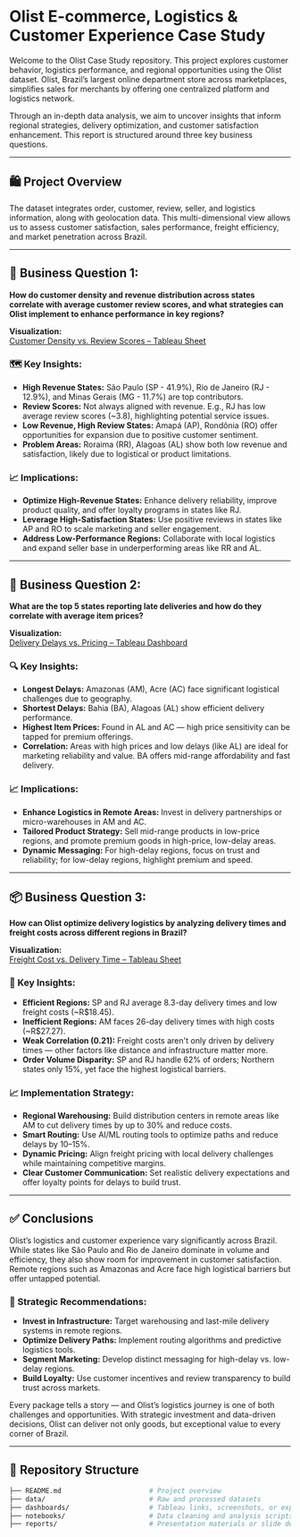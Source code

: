 # Olist E-commerce, Logistics & Customer Experience Case Study

Welcome to the Olist Case Study repository. This project explores customer behavior, logistics performance, and regional opportunities using the Olist dataset. Olist, Brazil’s largest online department store across marketplaces, simplifies sales for merchants by offering one centralized platform and logistics network.

Through an in-depth data analysis, we aim to uncover insights that inform regional strategies, delivery optimization, and customer satisfaction enhancement. This report is structured around three key business questions.

---

## 🛍️ Project Overview

The dataset integrates order, customer, review, seller, and logistics information, along with geolocation data. This multi-dimensional view allows us to assess customer satisfaction, sales performance, freight efficiency, and market penetration across Brazil.

---

## 📌 Business Question 1:  
**How do customer density and revenue distribution across states correlate with average customer review scores, and what strategies can Olist implement to enhance performance in key regions?**

**Visualization:**  
[Customer Density vs. Review Scores – Tableau Sheet](https://public.tableau.com/views/Week10_Olistcase/Sheet62)

### 🗺️ Key Insights:
- **High Revenue States:** São Paulo (SP - 41.9%), Rio de Janeiro (RJ - 12.9%), and Minas Gerais (MG - 11.7%) are top contributors.
- **Review Scores:** Not always aligned with revenue. E.g., RJ has low average review scores (~3.8), highlighting potential service issues.
- **Low Revenue, High Review States:** Amapá (AP), Rondônia (RO) offer opportunities for expansion due to positive customer sentiment.
- **Problem Areas:** Roraima (RR), Alagoas (AL) show both low revenue and satisfaction, likely due to logistical or product limitations.

### 📈 Implications:
- **Optimize High-Revenue States:** Enhance delivery reliability, improve product quality, and offer loyalty programs in states like RJ.
- **Leverage High-Satisfaction States:** Use positive reviews in states like AP and RO to scale marketing and seller engagement.
- **Address Low-Performance Regions:** Collaborate with local logistics and expand seller base in underperforming areas like RR and AL.

---

## 🚚 Business Question 2:  
**What are the top 5 states reporting late deliveries and how do they correlate with average item prices?**

**Visualization:**  
[Delivery Delays vs. Pricing – Tableau Dashboard](https://public.tableau.com/shared/8F35QJNHD)

### 🔍 Key Insights:
- **Longest Delays:** Amazonas (AM), Acre (AC) face significant logistical challenges due to geography.
- **Shortest Delays:** Bahia (BA), Alagoas (AL) show efficient delivery performance.
- **Highest Item Prices:** Found in AL and AC — high price sensitivity can be tapped for premium offerings.
- **Correlation:** Areas with high prices and low delays (like AL) are ideal for marketing reliability and value. BA offers mid-range affordability and fast delivery.

### 📈 Implications:
- **Enhance Logistics in Remote Areas:** Invest in delivery partnerships or micro-warehouses in AM and AC.
- **Tailored Product Strategy:** Sell mid-range products in low-price regions, and promote premium goods in high-price, low-delay areas.
- **Dynamic Messaging:** For high-delay regions, focus on trust and reliability; for low-delay regions, highlight premium and speed.

---

## 📦 Business Question 3:  
**How can Olist optimize delivery logistics by analyzing delivery times and freight costs across different regions in Brazil?**

**Visualization:**  
[Freight Cost vs. Delivery Time – Tableau Sheet](https://public.tableau.com/views/Olist12-deliverymapping/Sheet5)

### 🚚 Key Insights:
- **Efficient Regions:** SP and RJ average 8.3-day delivery times and low freight costs (~R$18.45).
- **Inefficient Regions:** AM faces 26-day delivery times with high costs (~R$27.27).
- **Weak Correlation (0.21):** Freight costs aren't only driven by delivery times — other factors like distance and infrastructure matter more.
- **Order Volume Disparity:** SP and RJ handle 62% of orders; Northern states only 15%, yet face the highest logistical barriers.

### 📈 Implementation Strategy:
- **Regional Warehousing:** Build distribution centers in remote areas like AM to cut delivery times by up to 30% and reduce costs.
- **Smart Routing:** Use AI/ML routing tools to optimize paths and reduce delays by 10–15%.
- **Dynamic Pricing:** Align freight pricing with local delivery challenges while maintaining competitive margins.
- **Clear Customer Communication:** Set realistic delivery expectations and offer loyalty points for delays to build trust.

---

## ✅ Conclusions

Olist’s logistics and customer experience vary significantly across Brazil. While states like São Paulo and Rio de Janeiro dominate in volume and efficiency, they also show room for improvement in customer satisfaction. Remote regions such as Amazonas and Acre face high logistical barriers but offer untapped potential.

### 🧭 Strategic Recommendations:
- **Invest in Infrastructure:** Target warehousing and last-mile delivery systems in remote regions.
- **Optimize Delivery Paths:** Implement routing algorithms and predictive logistics tools.
- **Segment Marketing:** Develop distinct messaging for high-delay vs. low-delay regions.
- **Build Loyalty:** Use customer incentives and review transparency to build trust across markets.

Every package tells a story — and Olist’s logistics journey is one of both challenges and opportunities. With strategic investment and data-driven decisions, Olist can deliver not only goods, but exceptional value to every corner of Brazil.

---

## 📁 Repository Structure

```bash
├── README.md                      # Project overview
├── data/                          # Raw and processed datasets
├── dashboards/                    # Tableau links, screenshots, or exports
├── notebooks/                     # Data cleaning and analysis scripts
├── reports/                       # Presentation materials or slide decks
